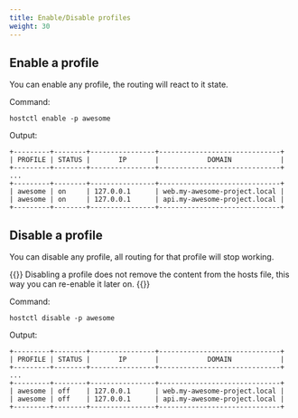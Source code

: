 ```yaml
---
title: Enable/Disable profiles
weight: 30
---
```



## Enable a profile

You can enable any profile, the routing will react to it state. 

Command:

`hostctl enable -p awesome` 

Output:
```
+---------+--------+----------------+------------------------------+
| PROFILE | STATUS |       IP       |            DOMAIN            |
+---------+--------+----------------+------------------------------+
...
+---------+--------+----------------+------------------------------+
| awesome | on     | 127.0.0.1      | web.my-awesome-project.local |
| awesome | on     | 127.0.0.1      | api.my-awesome-project.local |
+---------+--------+----------------+------------------------------+
```


## Disable a profile

You can disable any profile, all routing for that profile will stop working. 

{{<info>}}
Disabling a profile does not remove the content from the hosts file, this way you can re-enable it later on.
{{</info>}}

Command:

`hostctl disable -p awesome` 

Output:
```
+---------+--------+----------------+------------------------------+
| PROFILE | STATUS |       IP       |            DOMAIN            |
+---------+--------+----------------+------------------------------+
...
+---------+--------+----------------+------------------------------+
| awesome | off    | 127.0.0.1      | web.my-awesome-project.local |
| awesome | off    | 127.0.0.1      | api.my-awesome-project.local |
+---------+--------+----------------+------------------------------+
```

